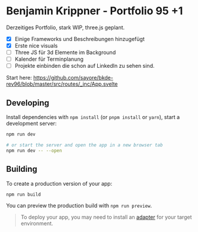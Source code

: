 # Benjamin Krippner - Portfolio 95 +1

Derzeitiges Portfolio, stark WIP, three.js geplant.

- [x] Einige Frameworks und Beschreibungen hinzugefügt
- [x] Erste nice visuals
- [ ] Three JS für 3d Elemente im Background
- [ ] Kalender für Terminplanung
- [ ] Projekte einbinden die schon auf LinkedIn zu sehen sind.

Start here: https://github.com/sayore/bkde-rev96/blob/master/src/routes/_inc/App.svelte

## Developing

Install dependencies with `npm install` (or `pnpm install` or `yarn`), start a development server:

```bash
npm run dev

# or start the server and open the app in a new browser tab
npm run dev -- --open
```

## Building

To create a production version of your app:

```bash
npm run build
```

You can preview the production build with `npm run preview`.

> To deploy your app, you may need to install an [adapter](https://kit.svelte.dev/docs/adapters) for your target environment.

